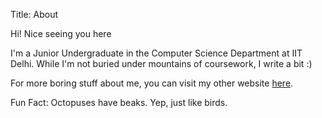 Title: About

Hi! Nice seeing you here

I'm a Junior Undergraduate in the Computer Science Department at IIT Delhi. While I'm not buried under mountains of coursework, I write a bit :)

For more boring stuff about me, you can visit my other website [here](https://www.cse.iitd.ac.in/~cs1200869). 

Fun Fact: Octopuses have beaks. Yep, just like birds.
